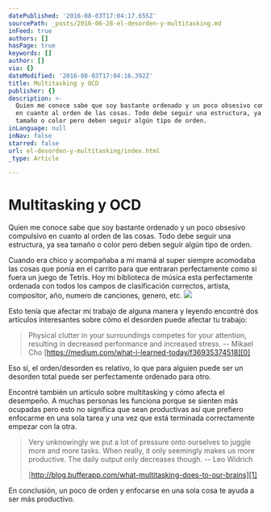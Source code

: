 ```yaml
---
datePublished: '2016-08-03T17:04:17.655Z'
sourcePath: _posts/2016-06-28-el-desorden-y-multitasking.md
inFeed: true
authors: []
hasPage: true
keywords: []
author: []
via: {}
dateModified: '2016-08-03T17:04:16.392Z'
title: Multitasking y OCD
publisher: {}
description: >-
  Quien me conoce sabe que soy bastante ordenado y un poco obsesivo compulsivo
  en cuanto al orden de las cosas. Todo debe seguir una estructura, ya sea
  tamaño o color pero deben seguir algún tipo de orden.
inLanguage: null
inNav: false
starred: false
url: el-desorden-y-multitasking/index.html
_type: Article

---
```

# Multitasking y OCD

Quien me conoce sabe que soy bastante ordenado y un poco obsesivo compulsivo en cuanto al orden de las cosas. Todo debe seguir una estructura, ya sea tamaño o color pero deben seguir algún tipo de orden.

Cuando era chico y acompañaba a mi mamá al super siempre acomodaba las cosas que ponía en el carrito para que entraran perfectamente como si fuera un juego de Tetris. Hoy mi biblioteca de música esta perfectamente ordenada con todos los campos de clasificación correctos, artista, compositor, año, numero de canciones, genero, etc.
![](https://the-grid-user-content.s3-us-west-2.amazonaws.com/b918fa60-3745-4614-9a9f-f4b0fcccf5be.jpg)

Esto tenía que afectar mi trabajo de alguna manera y leyendo encontré dos artículos interesantes sobre cómo el desorden puede afectar tu trabajo:

> Physical clutter in your surroundings competes for your attention, resulting in decreased performance and increased stress. -- Mikael Cho [https://medium.com/what-i-learned-today/f36935374518][0]

Eso sí, el orden/desorden es relativo, lo que para alguien puede ser un desorden total puede ser perfectamente ordenado para otro.

Encontré también un artículo sobre multitasking y cómo afecta el desempeño. A muchas personas les funciona porque se sienten más ocupadas pero esto no significa que sean productivas así que prefiero enfocarme en una sola tarea y una vez que está terminada correctamente empezar con la otra.

> Very unknowingly we put a lot of pressure onto ourselves to juggle more and more tasks. When really, it only seemingly makes us more productive. The daily output only decreases though. -- Leo Widrich
> 
> [http://blog.bufferapp.com/what-multitasking-does-to-our-brains][1]

En conclusión, un poco de orden y enfocarse en una sola cosa te ayuda a ser más productivo.

[0]: https://medium.com/what-i-learned-today/f36935374518
[1]: http://blog.bufferapp.com/what-multitasking-does-to-our-brains "Multitasking"